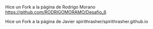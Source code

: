 Hice un Fork a la página de Rodrigo Morano https://github.com/RODRIGOMORAMO/Desafio_6


Hice un Fork a la página de Javier spirithrasher/spirithrasher.github.io

